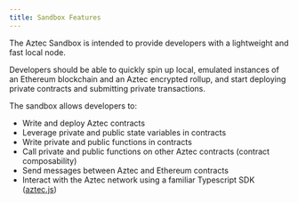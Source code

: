 ```yaml
---
title: Sandbox Features
---
```


The Aztec Sandbox is intended to provide developers with a lightweight and fast local node.

Developers should be able to quickly spin up local, emulated instances of an Ethereum blockchain and an Aztec encrypted rollup, and start deploying private contracts and submitting private transactions.

The sandbox allows developers to:

- Write and deploy Aztec contracts
- Leverage private and public state variables in contracts
- Write private and public functions in contracts
- Call private and public functions on other Aztec contracts (contract composability)
- Send messages between Aztec and Ethereum contracts
- Interact with the Aztec network using a familiar Typescript SDK ([aztec.js](https://github.com/AztecProtocol/aztec-packages/tree/master/yarn-project/aztec.js))
